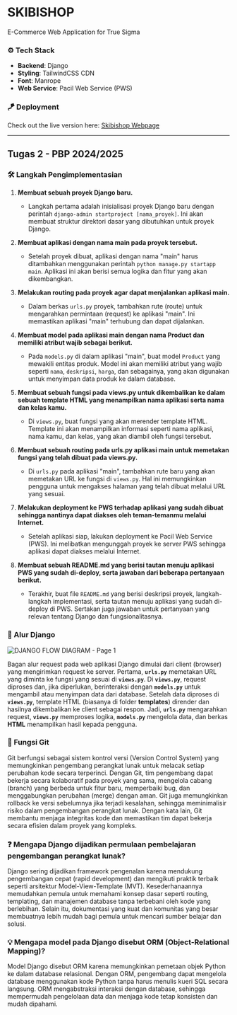 # SKIBISHOP
E-Commerce Web Application for True Sigma

### ⚙️ Tech Stack
- **Backend**: Django
- **Styling**: TailwindCSS CDN
- **Font**: Manrope
- **Web Service**: Pacil Web Service (PWS)

### 🪁 Deployment
Check out the live version here: [Skibishop Webpage](http://andrew-devito-skibishop.pbp.cs.ui.ac.id/)

---

## Tugas 2 - PBP 2024/2025

### 🛠️ Langkah Pengimplementasian

1. **Membuat sebuah proyek Django baru.**
   - Langkah pertama adalah inisialisasi proyek Django baru dengan perintah `django-admin startproject [nama_proyek]`. Ini akan membuat struktur direktori dasar yang dibutuhkan untuk proyek Django.

2. **Membuat aplikasi dengan nama main pada proyek tersebut.**
   - Setelah proyek dibuat, aplikasi dengan nama "main" harus ditambahkan menggunakan perintah `python manage.py startapp main`. Aplikasi ini akan berisi semua logika dan fitur yang akan dikembangkan.

3. **Melakukan routing pada proyek agar dapat menjalankan aplikasi main.**
   - Dalam berkas `urls.py` proyek, tambahkan rute (route) untuk mengarahkan permintaan (request) ke aplikasi "main". Ini memastikan aplikasi "main" terhubung dan dapat dijalankan.

4. **Membuat model pada aplikasi main dengan nama Product dan memiliki atribut wajib sebagai berikut.**
   - Pada `models.py` di dalam aplikasi "main", buat model `Product` yang mewakili entitas produk. Model ini akan memiliki atribut yang wajib seperti `nama`, `deskripsi`, `harga`, dan sebagainya, yang akan digunakan untuk menyimpan data produk ke dalam database.

5. **Membuat sebuah fungsi pada views.py untuk dikembalikan ke dalam sebuah template HTML yang menampilkan nama aplikasi serta nama dan kelas kamu.**
   - Di `views.py`, buat fungsi yang akan merender template HTML. Template ini akan menampilkan informasi seperti nama aplikasi, nama kamu, dan kelas, yang akan diambil oleh fungsi tersebut.

6. **Membuat sebuah routing pada urls.py aplikasi main untuk memetakan fungsi yang telah dibuat pada views.py.**
   - Di `urls.py` pada aplikasi "main", tambahkan rute baru yang akan memetakan URL ke fungsi di `views.py`. Hal ini memungkinkan pengguna untuk mengakses halaman yang telah dibuat melalui URL yang sesuai.

7. **Melakukan deployment ke PWS terhadap aplikasi yang sudah dibuat sehingga nantinya dapat diakses oleh teman-temanmu melalui Internet.**
   - Setelah aplikasi siap, lakukan deployment ke Pacil Web Service (PWS). Ini melibatkan mengunggah proyek ke server PWS sehingga aplikasi dapat diakses melalui Internet.

8. **Membuat sebuah README.md yang berisi tautan menuju aplikasi PWS yang sudah di-deploy, serta jawaban dari beberapa pertanyaan berikut.**
   - Terakhir, buat file `README.md` yang berisi deskripsi proyek, langkah-langkah implementasi, serta tautan menuju aplikasi yang sudah di-deploy di PWS. Sertakan juga jawaban untuk pertanyaan yang relevan tentang Django dan fungsionalitasnya.

### 🔄 Alur Django

![DJANGO FLOW DIAGRAM - Page 1](https://github.com/user-attachments/assets/89cb8dfe-ac91-4428-a613-755995ccdd60)

Bagan alur request pada web aplikasi Django dimulai dari client (browser) yang mengirimkan request ke server. Pertama, **`urls.py`** memetakan URL yang diminta ke fungsi yang sesuai di **`views.py`**. Di **`views.py`**, request diproses dan, jika diperlukan, berinteraksi dengan **`models.py`** untuk mengambil atau menyimpan data dari database. Setelah data diproses di **`views.py`**, template HTML (biasanya di folder **templates**) dirender dan hasilnya dikembalikan ke client sebagai respon. Jadi, **`urls.py`** mengarahkan request, **`views.py`** memproses logika, **`models.py`** mengelola data, dan berkas **HTML** menampilkan hasil kepada pengguna.

### 🔧 Fungsi Git

Git berfungsi sebagai sistem kontrol versi (Version Control System) yang memungkinkan pengembang perangkat lunak untuk melacak setiap perubahan kode secara terperinci. Dengan Git, tim pengembang dapat bekerja secara kolaboratif pada proyek yang sama, mengelola cabang (branch) yang berbeda untuk fitur baru, memperbaiki bug, dan menggabungkan perubahan (merge) dengan aman. Git juga memungkinkan rollback ke versi sebelumnya jika terjadi kesalahan, sehingga meminimalisir risiko dalam pengembangan perangkat lunak. Dengan kata lain, Git membantu menjaga integritas kode dan memastikan tim dapat bekerja secara efisien dalam proyek yang kompleks.

### ❓ Mengapa Django dijadikan permulaan pembelajaran pengembangan perangkat lunak?

Django sering dijadikan framework pengenalan karena mendukung pengembangan cepat (rapid development) dan mengikuti praktik terbaik seperti arsitektur Model-View-Template (MVT). Kesederhanaannya memudahkan pemula untuk memahami konsep dasar seperti routing, templating, dan manajemen database tanpa terbebani oleh kode yang berlebihan. Selain itu, dokumentasi yang kuat dan komunitas yang besar membuatnya lebih mudah bagi pemula untuk mencari sumber belajar dan solusi.

### 💡 Mengapa model pada Django disebut ORM (Object-Relational Mapping)?

Model Django disebut ORM karena memungkinkan pemetaan objek Python ke dalam database relasional. Dengan ORM, pengembang dapat mengelola database menggunakan kode Python tanpa harus menulis kueri SQL secara langsung. ORM mengabstraksi interaksi dengan database, sehingga mempermudah pengelolaan data dan menjaga kode tetap konsisten dan mudah dipahami.
